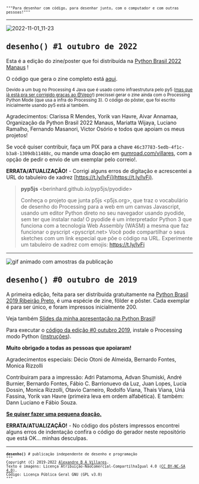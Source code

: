 <div style="font-family: inconsolata, monospace; font-size: 0.7em">"""Para desenhar com código, para desenhar junto, com o computador e com outras pessoas!"""</div>

---

![2022-11-01_11-23](https://user-images.githubusercontent.com/3694604/199259593-dad7e3a5-a1c8-420a-9c05-4a0b18bc54a9.png)

<h2 style="font-family: inconsolata, monospace;">desenho() #1 outubro de 2022</h2>

Esta é a edição do zine/poster que foi distribuída na [Python Brasil 2022 Manaus](https://2022.pythonbrasil.org.br/) !

O código que gera o zine completo está [aqui](https://github.com/villares/desenho-sem-argumentos/tree/main/1_outubro_2022). 

<sub>Devido a um bug no Processing 4 Java que é usado como infraestrutura pelo py5 ([mas que já está pra ser corrigido graças ao @Vepo](https://github.com/processing/processing4/pull/599)!) precissei gerar o zine ainda com o Processing Python Mode (que usa a infra do Processing 3). O código do pôster, que foi escrito inicialmente usando py5 está aí também.</sub>

Agradecimentos: Clarissa R Mendes, Yorik van Havre, Aivar Annamaa, Organização da Python Brasil 2022 Manaus, Mariatta Wijaya, Luciano Ramalho, Fernando Masanori, Victor Osório e todos que apoiam os meus projetos! 

Se você quiser contribuir, faça um PIX para a chave `46c37783-5edb-4f1c-b3a8-1309db11488c`, ou mande uma doação em [gumroad.com/villares](https://gumroad.com/l/desenho1), com a opção de pedir o envio de um exemplar pelo correio!.

**ERRATA/ATUALIZAÇÃO!** - Corrigi alguns erros de digitação e acrescentei a URL do tabuleiro de xadrez [https://t.ly/lvFi](https://t.ly/lvFi). 

>    **pyp5js** <berinhard.github.io/pyp5js/pyodide>
>
>    Conheça o projeto que junta p5js <p5js.org>, que traz o vocabulário de desenho do Processing para a web em um canvas Javascript, usando um editor Python direto no seu navegador usando pyodide, sem ter que instalar nada!
>    O pyodide é um interpretador Python 3 que funciona com a tecnologia Web Assembly (WASM) a mesma que faz funcionar o pyscript <pyscript.net>
>    Você pode compartilhar o seus sketches com um link especial que põe o código na URL.
>    Experimente um tabuleiro de xadrez com emojis: https://t.ly/lvFi 

---
![gif animado com amostras da publicação](assets/amostra-desenho0.gif)

<h2 style="font-family: inconsolata, monospace;">desenho() #0 outubro de 2019</h2>

A primeira edição, feita para ser distribuída gratuitamente na [Python Brasil 2019 Ribeirão Preto](https://2019.pythonbrasil.org.br/), é uma espécie de zine, fôlder e pôster. Cada exemplar é para ser único, e foram impressos inicialmente 200.

Veja também [Slides da minha apresentação na Python Brasil](https://abav.lugaralgum.com/palestras/pybr2019/)!

Para executar o [código da edição #0 outubro 2019](https://github.com/villares/desenho-sem-argumentos/tree/master/0_outubro_2019), instale o Processing modo Python ([instruções](https://abav.lugaralgum.com/como-instalar-o-processing-modo-python/)).

**Muito obrigado a todas as pessoas que apoiaram!**

Agradecimentos especiais: Décio Otoni de Almeida, Bernardo Fontes, Monica Rizzolli

Contribuiram para a impressão: Adri Patamoma, Advan Shumiski, André Burnier, Bernardo Fontes, Fábio C. Barrionuevo da Luz, Juan Lopes, Lucia Dossin, Monica Rizzolli, Otavio Carneiro, Rodolfo Viana, Thais Viana, Uriá Fassina, Yorik van Havre (primeira leva em ordem alfabética).
E também: Dann Luciano e Fábio Souza.

**[Se quiser fazer uma pequena doação.](https://gumroad.com/l/desenho0)**

**ERRATA/ATUALIZAÇÃO!** - No código dos pôsters impressos encontrei alguns erros de indentação confira o código do gerador neste repositório que está OK... minhas desculpas. 

---
<div style="font-family: inconsolata, monospace; font-size: 0.7em">
<b>desenho()</b> # publicação independente de desenho e programação<br>
"""<br>
Copyright (C) 2019-2022 <a href="https://abav.lugaralgum.com">Alexandre B A Villares</a>.<br> 
Texto e imagens: Licença Atribuição-NãoComercial-CompartilhaIgual 4.0 (<a href="https://creativecommons.org/licenses/by-nc-sa/4.0/deed.pt_BR">CC BY-NC-SA 4.0</a>).<br>Código: Licença Pública Geral GNU (<a ref="https://github.com/villares/desenho-sem-argumentos/blob/master/LICENSE.txt">GPL v3.0</a>)
<br>"""
</div>
